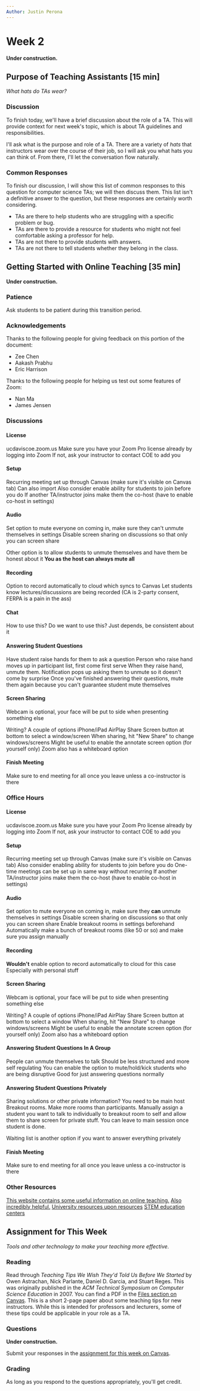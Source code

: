 ```yaml
---
Author: Justin Perona
---
```


# Week 2

**Under construction.**

## Purpose of Teaching Assistants [15 min]

*What hats do TAs wear?*

### Discussion

To finish today, we'll have a brief discussion about the role of a TA.
This will provide context for next week's topic, which is about TA guidelines and responsibilities.

I'll ask what is the purpose and role of a TA.
There are a variety of *hats* that instructors wear over the course of their job, so I will ask you what hats you can think of.
From there, I'll let the conversation flow naturally.

### Common Responses

To finish our discussion, I will show this list of common responses to this question for computer science TAs; we will then discuss them.
This list isn't a definitive answer to the question, but these responses are certainly worth considering.

* TAs are there to help students who are struggling with a specific problem or bug.
* TAs are there to provide a resource for students who might not feel comfortable asking a professor for help.
* TAs are not there to provide students with answers.
* TAs are not there to tell students whether they belong in the class.

## Getting Started with Online Teaching [35 min]

**Under construction.**

### Patience

Ask students to be patient during this transition period.

### Acknowledgements

Thanks to the following people for giving feedback on this portion of the document:

* Zee Chen
* Aakash Prabhu
* Eric Harrison

Thanks to the following people for helping us test out some features of Zoom:

* Nan Ma
* James Jensen

### Discussions

#### License

ucdaviscoe.zoom.us
Make sure you have your Zoom Pro license already by logging into Zoom
If not, ask your instructor to contact COE to add you

#### Setup

Recurring meeting set up through Canvas (make sure it's visible on Canvas tab)
Can also import
Also consider enable ability for students to join before you do
If another TA/instructor joins make them the co-host (have to enable co-host in settings)

#### Audio

Set option to mute everyone on coming in, make sure they can't unmute themselves in settings
Disable screen sharing on discussions so that only you can screen share

Other option is to allow students to unmute themselves and have them be honest about it
**You as the host can always mute all**

#### Recording

Option to record automatically to cloud which syncs to Canvas
Let students know lectures/discussions are being recorded (CA is 2-party consent, FERPA is a pain in the ass)

#### Chat

How to use this?
Do we want to use this?
Just depends, be consistent about it

#### Answering Student Questions

Have student raise hands for them to ask a question
Person who raise hand moves up in participant list, first come first serve
When they raise hand, unmute them. Notification pops up asking them to unmute so it doesn't come by surprise
Once you've finished answering their questions, mute them again because you can't guarantee student mute themselves

#### Screen Sharing

Webcam is optional, your face will be put to side when presenting something else

Writing? A couple of options
iPhone/iPad AirPlay
Share Screen button at bottom to select a window/screen
When sharing, hit "New Share" to change windows/screens
Might be useful to enable the annotate screen option (for yourself only)
Zoom also has a whiteboard option

#### Finish Meeting

Make sure to end meeting for all once you leave unless a co-instructor is there

### Office Hours

#### License

ucdaviscoe.zoom.us
Make sure you have your Zoom Pro license already by logging into Zoom
If not, ask your instructor to contact COE to add you

#### Setup

Recurring meeting set up through Canvas (make sure it's visible on Canvas tab)
Also consider enabling ability for students to join before you do
One-time meetings can be set up in same way without recurring
If another TA/instructor joins make them the co-host (have to enable co-host in settings)

#### Audio

Set option to mute everyone on coming in, make sure they **can** unmute themselves in settings
Disable screen sharing on discussions so that only you can screen share
Enable breakout rooms in settings beforehand
Automatically make a bunch of breakout rooms (like 50 or so) and make sure you assign manually

#### Recording

**Wouldn't** enable option to record automatically to cloud for this case
Especially with personal stuff

#### Screen Sharing

Webcam is optional, your face will be put to side when presenting something else

Writing? A couple of options
iPhone/iPad AirPlay
Share Screen button at bottom to select a window
When sharing, hit "New Share" to change windows/screens
Might be useful to enable the annotate screen option (for yourself only)
Zoom also has a whiteboard option

#### Answering Student Questions In A Group

People can unmute themselves to talk
Should be less structured and more self regulating
You can enable the option to mute/hold/kick students who are being disruptive
Good for just answering questions normally

#### Answering Student Questions Privately

Sharing solutions or other private information?
You need to be main host
Breakout rooms.
Make more rooms than participants.
Manually assign a student you want to talk to individually to breakout room to self and allow them to share screen for private stuff.
You can leave to main session once student is done.

Waiting list is another option if you want to answer everything privately

#### Finish Meeting

Make sure to end meeting for all once you leave unless a co-instructor is there

### Other Resources

[This website contains some useful information on online teaching.](https://sites.google.com/ucdavis.edu/ucdavis-psychology-plan-s2020/home)
[Also incredibly helpful.](https://sites.google.com/ucdavis.edu/ucdavis-psychology-plan-s2020/shared-materials)
[University resources upon resources](https://docs.google.com/spreadsheets/d/1VT9oiNYPyiEsGHBoDKlwLlWAsWP58sGV7A3oIuEUG3k)
[STEM education centers](https://serc.carleton.edu/StemEdCenters/news/236312.html)

## Assignment for This Week

*Tools and other technology to make your teaching more effective.*

### Reading

Read through *Teaching Tips We Wish They'd Told Us Before We Started* by Owen Astrachan, Nick Parlante, Daniel D. Garcia, and Stuart Reges.
This was originally published in the *ACM Technical Symposium on Computer Science Education* in 2007.
You can find a PDF in the [Files section on Canvas](https://canvas.ucdavis.edu/files/6661006/download?download_frd=1).
This is a short 2-page paper about some teaching tips for new instructors.
While this is intended for professors and lecturers, some of these tips could be applicable in your role as a TA.

### Questions

**Under construction.**

Submit your responses in the [assignment for this week on Canvas](https://canvas.ucdavis.edu/courses/356010/assignments/310492).

### Grading

As long as you respond to the questions appropriately, you'll get credit.
